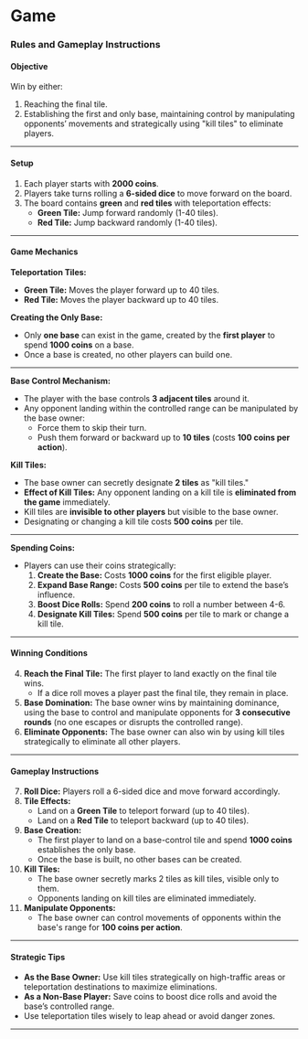 # Game

### **Rules and Gameplay Instructions**

#### **Objective**

Win by either:

1. Reaching the final tile.
2. Establishing the first and only base, maintaining control by manipulating opponents’ movements and strategically using "kill tiles" to eliminate players.

---

#### **Setup**

1. Each player starts with **2000 coins**.
2. Players take turns rolling a **6-sided dice** to move forward on the board.
3. The board contains **green** and **red tiles** with teleportation effects:
    - **Green Tile:** Jump forward randomly (1-40 tiles).
    - **Red Tile:** Jump backward randomly (1-40 tiles).

---

#### **Game Mechanics**

**Teleportation Tiles:**

- **Green Tile:** Moves the player forward up to 40 tiles.
- **Red Tile:** Moves the player backward up to 40 tiles.

**Creating the Only Base:**

- Only **one base** can exist in the game, created by the **first player** to spend **1000 coins** on a base.
- Once a base is created, no other players can build one.

---

**Base Control Mechanism:**

- The player with the base controls **3 adjacent tiles** around it.
- Any opponent landing within the controlled range can be manipulated by the base owner:
    - Force them to skip their turn.
    - Push them forward or backward up to **10 tiles** (costs **100 coins per action**).

**Kill Tiles:**

- The base owner can secretly designate **2 tiles** as "kill tiles."
- **Effect of Kill Tiles:** Any opponent landing on a kill tile is **eliminated from the game** immediately.
- Kill tiles are **invisible to other players** but visible to the base owner.
- Designating or changing a kill tile costs **500 coins** per tile.

---

**Spending Coins:**

- Players can use their coins strategically:
    1. **Create the Base:** Costs **1000 coins** for the first eligible player.
    2. **Expand Base Range:** Costs **500 coins** per tile to extend the base’s influence.
    3. **Boost Dice Rolls:** Spend **200 coins** to roll a number between 4-6.
    4. **Designate Kill Tiles:** Spend **500 coins** per tile to mark or change a kill tile.

---

#### **Winning Conditions**

4. **Reach the Final Tile:** The first player to land exactly on the final tile wins.
    - If a dice roll moves a player past the final tile, they remain in place.
5. **Base Domination:** The base owner wins by maintaining dominance, using the base to control and manipulate opponents for **3 consecutive rounds** (no one escapes or disrupts the controlled range).
6. **Eliminate Opponents:** The base owner can also win by using kill tiles strategically to eliminate all other players.

---

#### **Gameplay Instructions**

7. **Roll Dice:** Players roll a 6-sided dice and move forward accordingly.
8. **Tile Effects:**
    - Land on a **Green Tile** to teleport forward (up to 40 tiles).
    - Land on a **Red Tile** to teleport backward (up to 40 tiles).
9. **Base Creation:**
    - The first player to land on a base-control tile and spend **1000 coins** establishes the only base.
    - Once the base is built, no other bases can be created.
10. **Kill Tiles:**
    - The base owner secretly marks 2 tiles as kill tiles, visible only to them.
    - Opponents landing on kill tiles are eliminated immediately.
11. **Manipulate Opponents:**
    - The base owner can control movements of opponents within the base's range for **100 coins per action**.

---

#### **Strategic Tips**

- **As the Base Owner:** Use kill tiles strategically on high-traffic areas or teleportation destinations to maximize eliminations.
- **As a Non-Base Player:** Save coins to boost dice rolls and avoid the base’s controlled range.
- Use teleportation tiles wisely to leap ahead or avoid danger zones.

---
